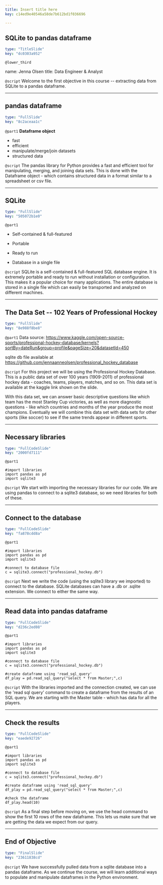 ```yaml
---
title: Insert title here
key: c14ed9e40546a58de7b612bd1f036696

---
```

## SQLite to pandas dataframe

```yaml
type: "TitleSlide"
key: "dc0303a952"
```

`@lower_third`

name: Jenna Olsen
title: Data Engineer & Analyst


`@script`
Welcome to the first objective in this course -- extracting data from SQLite to a pandas dataframe.


---
## pandas dataframe

```yaml
type: "FullSlide"
key: "8c2aceaa1c"
```

`@part1`
__Dataframe object__

- fast
- efficient
- manipulate/merge/join datasets 
- structured data


`@script`
The pandas library for Python provides a fast and efficient tool for manipulating, merging, and joining data sets. This is done with the Dataframe object - which contains structured data in a format similar to a spreadsheet or csv file.


---
## SQLite

```yaml
type: "FullSlide"
key: "505072b1e0"
```

`@part1`
- Self-contained & full-featured

- Portable

- Ready to run

- Database in a single file


`@script`
SQLite is a self-contained & full-featured SQL database engine.  It is extremely portable and ready to run without installation or configuration.  This makes it a popular choice for many applications.  The entire database is stored in a single file which can easily be transported and analyzed on different machines.


---
## The Data Set -- 102 Years of Professional Hockey

```yaml
type: "FullSlide"
key: "8e988f8be8"
```

`@part1`
Data source: https://www.kaggle.com/open-source-sports/professional-hockey-database/kernels?sortBy=dateRun&group=profile&pageSize=20&datasetId=450

sqlite db file available at https://github.com/jennaanneolsen/professional_hockey_database


`@script`
For this project we will be using the Professional Hockey Database.  This is a public data set of over 100 years (1909-2011) of professional hockey data - coaches, teams, players, matches, and so on. This data set is available at the kaggle link shown on the slide. 

With this data set, we can answer basic descriptive questions like which team has the most Stanley Cup victories, as well as more diagnostic questions - like which countries and months of the year produce the most champions.  Eventually we will combine this data set with data sets for other sports (like soccer) to see if the same trends appear in different sports.


---
## Necessary libraries

```yaml
type: "FullCodeSlide"
key: "2000fd7111"
```

`@part1`
```
#import libraries
import pandas as pd
import sqlite3

```


`@script`
We start with importing the necessary libraries for our code.  We are using pandas to connect to a sqlite3 database, so we need libraries for both of these.


---
## Connect to the database

```yaml
type: "FullCodeSlide"
key: "fa878cdd8a"
```

`@part1`
```
#import libraries
import pandas as pd
import sqlite3

#connect to database file
c = sqlite3.connect("professional_hockey.db")

```


`@script`
Next we write the code (using the sqlite3 library we imported) to connect to the database.  SQLite databases can have a .db or .sqlite extension.  We connect to either the same way.


---
## Read data into pandas dataframe

```yaml
type: "FullCodeSlide"
key: "d236c2ed08"
```

`@part1`
```
#import libraries
import pandas as pd
import sqlite3

#connect to database file
c = sqlite3.connect("professional_hockey.db")

#create dataframe using 'read_sql_query'
df_play = pd.read_sql_query("select * from Master;",c)
```


`@script`
With the libraries imported and the connection created, we can use the 'read sql query' command to create a dataframe from the results of an SQL query. We are starting with the Master table - which has data for all the players.


---
## Check the results

```yaml
type: "FullCodeSlide"
key: "eaede92726"
```

`@part1`
```
#import libraries
import pandas as pd
import sqlite3

#connect to database file
c = sqlite3.connect("professional_hockey.db")

#create dataframe using 'read_sql_query'
df_play = pd.read_sql_query("select * from Master;",c)

#check the dataframe
df_play.head(10) 
```


`@script`
As a final step before moving on, we use the head command to show the first 10 rows of the new dataframe.  This lets us make sure that we are getting the data we expect from our query.


---
## End of Objective

```yaml
type: "FinalSlide"
key: "23611838cd"
```

`@script`
We have successfully pulled data from a sqlite database into a pandas dataframe.  As we continue the course, we will learn additional ways to populate and manipulate dataframes in the Python environment.

